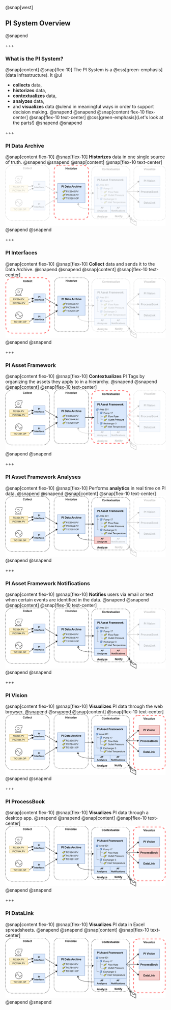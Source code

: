 @snap[west]
## PI System Overview
@snapend

+++

### What is the PI System?
@snap[content]
@snap[flex-10]
The PI System is a @css[green-emphasis](data infrastructure). It
@ul[](false)
- **collects** data,
- **historizes** data,
- **contextualizes** data,
- **analyzes** data,
- and **visualizes** data
@ulend
in meaningful ways in order to support decision making.
@snapend
@snapend
@snap[content flex-10 flex-center]
@snap[flex-10 text-center]
@css[green-emphasis](Let's look at the parts!)
@snapend
@snapend

+++

### PI Data Archive
@snap[content flex-10]
@snap[flex-10]
**Historizes** data in one single source of truth.
@snapend
@snapend
@snap[content]
@snap[flex-10 text-center]
![overview-component](assets/img/overview-historize.png)
@snapend
@snapend

+++

### PI Interfaces
@snap[content flex-10]
@snap[flex-10]
**Collect** data and sends it to the Data Archive.
@snapend
@snapend
@snap[content]
@snap[flex-10 text-center]
![overview-component](assets/img/overview-collect.png)
@snapend
@snapend

+++

### PI Asset Framework
@snap[content flex-10]
@snap[flex-10]
**Contextualizes** PI Tags by organizing the assets they apply to in a hierarchy.
@snapend
@snapend
@snap[content]
@snap[flex-10 text-center]
![overview-component](assets/img/overview-contextualize.png)
@snapend
@snapend

+++

### PI Asset Framework Analyses
@snap[content flex-10]
@snap[flex-10]
Performs **analytics** in real time on PI data.
@snapend
@snapend
@snap[content]
@snap[flex-10 text-center]
![overview-component](assets/img/overview-analyze.png)
@snapend
@snapend

+++

### PI Asset Framework Notifications
@snap[content flex-10]
@snap[flex-10]
**Notifies** users via email or text when certain events are identified in the data.
@snapend
@snapend
@snap[content]
@snap[flex-10 text-center]
![overview-component](assets/img/overview-notify.png)
@snapend
@snapend

+++

### PI Vision
@snap[content flex-10]
@snap[flex-10]
**Visualizes** PI data through the web browser.
@snapend
@snapend
@snap[content]
@snap[flex-10 text-center]
![overview-component](assets/img/overview-vision.png)
@snapend
@snapend

+++

### PI ProcessBook
@snap[content flex-10]
@snap[flex-10]
**Visualizes** PI data through a desktop app.
@snapend
@snapend
@snap[content]
@snap[flex-10 text-center]
![overview-component](assets/img/overview-processbook.png)
@snapend
@snapend

+++

### PI DataLink
@snap[content flex-10]
@snap[flex-10]
**Visualizes** PI data in Excel spreadsheets.
@snapend
@snapend
@snap[content]
@snap[flex-10 text-center]
![overview-component](assets/img/overview-datalink.png)
@snapend
@snapend
